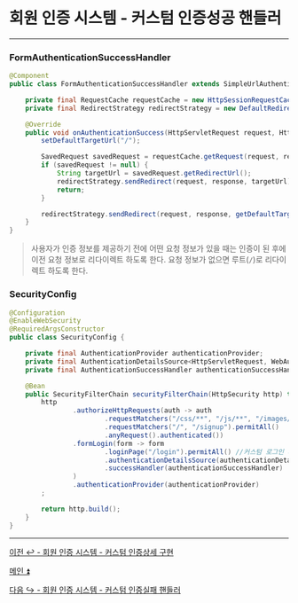 # 회원 인증 시스템 - 커스텀 인증성공 핸들러

---

### FormAuthenticationSuccessHandler

```java
@Component
public class FormAuthenticationSuccessHandler extends SimpleUrlAuthenticationSuccessHandler {

    private final RequestCache requestCache = new HttpSessionRequestCache();
    private final RedirectStrategy redirectStrategy = new DefaultRedirectStrategy();

    @Override
    public void onAuthenticationSuccess(HttpServletRequest request, HttpServletResponse response, Authentication authentication) throws IOException, ServletException {
        setDefaultTargetUrl("/");

        SavedRequest savedRequest = requestCache.getRequest(request, response);
        if (savedRequest != null) {
            String targetUrl = savedRequest.getRedirectUrl();
            redirectStrategy.sendRedirect(request, response, targetUrl);
            return;
        }

        redirectStrategy.sendRedirect(request, response, getDefaultTargetUrl());
    }
}
```

> 사용자가 인증 정보를 제공하기 전에 어떤 요청 정보가 있을 때는 인증이 된 후에 이전 요청 정보로 리다이렉트 하도록 한다. 요청 정보가 없으면 루트(`/`)로 리다이렉트 하도록 한다.

### SecurityConfig
```java
@Configuration
@EnableWebSecurity
@RequiredArgsConstructor
public class SecurityConfig {

    private final AuthenticationProvider authenticationProvider;
    private final AuthenticationDetailsSource<HttpServletRequest, WebAuthenticationDetails> authenticationDetailsSource;
    private final AuthenticationSuccessHandler authenticationSuccessHandler;

    @Bean
    public SecurityFilterChain securityFilterChain(HttpSecurity http) throws Exception {
        http
                .authorizeHttpRequests(auth -> auth
                        .requestMatchers("/css/**", "/js/**", "/images/**", "/webjars/**", "/favicon.*", "/*/icon-*").permitAll() //정적 자원 관리
                        .requestMatchers("/", "/signup").permitAll()
                        .anyRequest().authenticated())
                .formLogin(form -> form
                        .loginPage("/login").permitAll() //커스텀 로그인 페이지
                        .authenticationDetailsSource(authenticationDetailsSource)
                        .successHandler(authenticationSuccessHandler)
                )
                .authenticationProvider(authenticationProvider)
        ;

        return http.build();
    }
}
```

---

[이전 ↩️ - 회원 인증 시스템 - 커스텀 인증상세 구현]()

[메인 ⏫](https://github.com/genesis12345678/TIL/blob/main/Spring/security/main.md)

[다음 ↪️ - 회원 인증 시스템 - 커스텀 인증실패 핸들러]()
